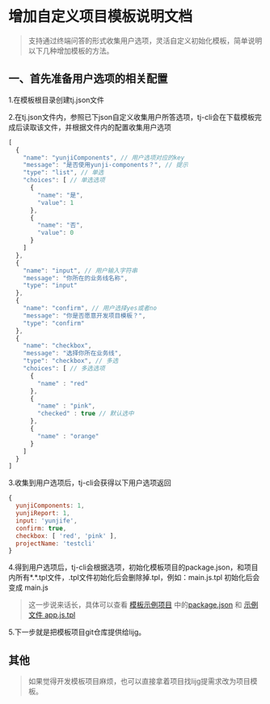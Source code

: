 # 增加自定义项目模板说明文档

> 支持通过终端问答的形式收集用户选项，灵活自定义初始化模板，简单说明以下几种增加模板的方法。

## 一、首先准备用户选项的相关配置

1.在模板根目录创建tj.json文件

2.在tj.json文件内，参照已下json自定义收集用户所答选项，tj-cli会在下载模板完成后读取该文件，并根据文件内的配置收集用户选项

```javascript
[
  {
    "name": "yunjiComponents", // 用户选项对应的key
    "message": "是否使用yunji-components？", // 提示
    "type": "list", // 单选
    "choices": [ // 单选选项
      {
        "name": "是",
        "value": 1
      },
      {
        "name": "否",
        "value": 0
      }
    ]
  },
  {
    "name": "input", // 用户输入字符串
    "message": "你所在的业务线名称",
    "type": "input"
  },
  {
    "name": "confirm", // 用户选择yes或者no
    "message": "你是否愿意开发项目模板？",
    "type": "confirm"
  },
  {
    "name": "checkbox",
    "message": "选择你所在业务线",
    "type": "checkbox", // 多选
    "choices": [ // 多选选项
      {
        "name" : "red"
      },
      {
        "name" : "pink",
        "checked" : true // 默认选中
      },
      {
        "name" : "orange"
      }
    ]
  }
]
```

3.收集到用户选项后，tj-cli会获得以下用户选项返回

```javascript
{
  yunjiComponents: 1,
  yunjiReport: 1,
  input: 'yunjife',
  confirm: true,
  checkbox: [ 'red', 'pink' ],
  projectName: 'testcli'
}
```

4.得到用户选项后，tj-cli会根据选项，初始化模板项目的package.json，和项目内所有*.*.tpl文件，.tpl文件初始化后会删除掉.tpl，例如：main.js.tpl 初始化后会变成 main.js
> 这一步说来话长，具体可以查看 [模板示例项目](https://github.com/LeifJG/vue-multiple) 中的[package.json](https://github.com/LeifJG/vue-multiple/blob/master/package.json) 和 [示例文件 app.js.tpl](https://github.com/LeifJG/vue-multiple/blob/master/src/pages/index/app.js.tpl)

5.下一步就是把模板项目git仓库提供给lijg。

## 其他

> 如果觉得开发模板项目麻烦，也可以直接拿着项目找lijg提需求改为项目模板。
